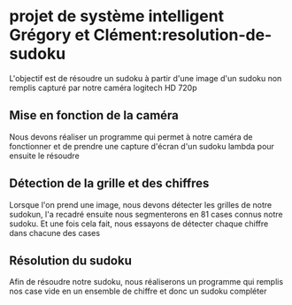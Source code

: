 # projet de système intelligent Grégory et Clément:resolution-de-sudoku

L'objectif est de résoudre un sudoku à partir d'une image d'un sudoku non remplis capturé par notre caméra logitech HD 720p

## Mise en fonction de la caméra

Nous devons réaliser un programme qui permet à notre caméra de fonctionner et de prendre une capture d'écran d'un sudoku lambda pour ensuite le résoudre

## Détection de la grille et des chiffres

Lorsque l'on prend une image, nous devons détecter les grilles de notre sudokun, l'a recadré ensuite nous segmenterons en 81 cases connus notre sudoku. Et une fois cela fait, nous essayons de détecter chaque chiffre dans chacune des cases

## Résolution du sudoku

Afin de résoudre notre sudoku, nous réaliserons un programme qui remplis nos case vide en un ensemble de chiffre et donc un sudoku compléter
